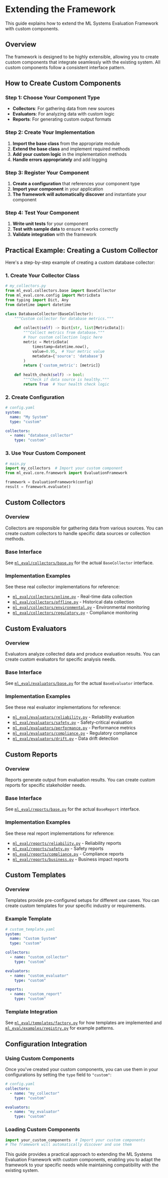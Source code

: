 # Extending the Framework

This guide explains how to extend the ML Systems Evaluation Framework with custom components.

## Overview

The framework is designed to be highly extensible, allowing you to create custom components that integrate seamlessly with the existing system. All custom components follow a consistent interface pattern.

## How to Create Custom Components

### Step 1: Choose Your Component Type
- **Collectors**: For gathering data from new sources
- **Evaluators**: For analyzing data with custom logic
- **Reports**: For generating custom output formats

### Step 2: Create Your Implementation
1. **Import the base class** from the appropriate module
2. **Extend the base class** and implement required methods
3. **Add your custom logic** in the implementation methods
4. **Handle errors appropriately** and add logging

### Step 3: Register Your Component
1. **Create a configuration** that references your component type
2. **Import your component** in your application
3. **The framework will automatically discover** and instantiate your component

### Step 4: Test Your Component
1. **Write unit tests** for your component
2. **Test with sample data** to ensure it works correctly
3. **Validate integration** with the framework

## Practical Example: Creating a Custom Collector

Here's a step-by-step example of creating a custom database collector:

### 1. Create Your Collector Class

```python
# my_collectors.py
from ml_eval.collectors.base import BaseCollector
from ml_eval.core.config import MetricData
from typing import Dict, Any
from datetime import datetime

class DatabaseCollector(BaseCollector):
    """Custom collector for database metrics."""
    
    def collect(self) -> Dict[str, list[MetricData]]:
        """Collect metrics from database."""
        # Your custom collection logic here
        metric = MetricData(
            timestamp=datetime.now(),
            value=0.95,  # Your metric value
            metadata={'source': 'database'}
        )
        return {'custom_metric': [metric]}
    
    def health_check(self) -> bool:
        """Check if data source is healthy."""
        return True  # Your health check logic
```

### 2. Create Configuration

```yaml
# config.yaml
system:
  name: "My System"
  type: "custom"

collectors:
  - name: "database_collector"
    type: "custom"
```

### 3. Use Your Custom Component

```python
# main.py
import my_collectors  # Import your custom component
from ml_eval.core.framework import EvaluationFramework

framework = EvaluationFramework(config)
result = framework.evaluate()
```

## Custom Collectors

### Overview

Collectors are responsible for gathering data from various sources. You can create custom collectors to handle specific data sources or collection methods.

### Base Interface

See [`ml_eval/collectors/base.py`](../../ml_eval/collectors/base.py) for the actual `BaseCollector` interface.

### Implementation Examples

See these real collector implementations for reference:
- [`ml_eval/collectors/online.py`](../../ml_eval/collectors/online.py) - Real-time data collection
- [`ml_eval/collectors/offline.py`](../../ml_eval/collectors/offline.py) - Historical data collection
- [`ml_eval/collectors/environmental.py`](../../ml_eval/collectors/environmental.py) - Environmental monitoring
- [`ml_eval/collectors/regulatory.py`](../../ml_eval/collectors/regulatory.py) - Compliance monitoring

## Custom Evaluators

### Overview

Evaluators analyze collected data and produce evaluation results. You can create custom evaluators for specific analysis needs.

### Base Interface

See [`ml_eval/evaluators/base.py`](../../ml_eval/evaluators/base.py) for the actual `BaseEvaluator` interface.

### Implementation Examples

See these real evaluator implementations for reference:
- [`ml_eval/evaluators/reliability.py`](../../ml_eval/evaluators/reliability.py) - Reliability evaluation
- [`ml_eval/evaluators/safety.py`](../../ml_eval/evaluators/safety.py) - Safety-critical evaluation
- [`ml_eval/evaluators/performance.py`](../../ml_eval/evaluators/performance.py) - Performance metrics
- [`ml_eval/evaluators/compliance.py`](../../ml_eval/evaluators/compliance.py) - Regulatory compliance
- [`ml_eval/evaluators/drift.py`](../../ml_eval/evaluators/drift.py) - Data drift detection

## Custom Reports

### Overview

Reports generate output from evaluation results. You can create custom reports for specific stakeholder needs.

### Base Interface

See [`ml_eval/reports/base.py`](../../ml_eval/reports/base.py) for the actual `BaseReport` interface.

### Implementation Examples

See these real report implementations for reference:
- [`ml_eval/reports/reliability.py`](../../ml_eval/reports/reliability.py) - Reliability reports
- [`ml_eval/reports/safety.py`](../../ml_eval/reports/safety.py) - Safety reports
- [`ml_eval/reports/compliance.py`](../../ml_eval/reports/compliance.py) - Compliance reports
- [`ml_eval/reports/business.py`](../../ml_eval/reports/business.py) - Business impact reports

## Custom Templates

### Overview

Templates provide pre-configured setups for different use cases. You can create custom templates for your specific industry or requirements.

### Example Template

```yaml
# custom_template.yaml
system:
  name: "Custom System"
  type: "custom"

collectors:
  - name: "custom_collector"
    type: "custom"

evaluators:
  - name: "custom_evaluator"
    type: "custom"

reports:
  - name: "custom_report"
    type: "custom"
```

### Template Integration

See [`ml_eval/templates/factory.py`](../../ml_eval/templates/factory.py) for how templates are implemented and [`ml_eval/examples/registry.py`](../../ml_eval/examples/registry.py) for example patterns.

## Configuration Integration

### Using Custom Components

Once you've created your custom components, you can use them in your configurations by setting the `type` field to `"custom"`:

```yaml
# config.yaml
collectors:
  - name: "my_collector"
    type: "custom"

evaluators:
  - name: "my_evaluator"
    type: "custom"
```

### Loading Custom Components

```python
import your_custom_components  # Import your custom components
# The framework will automatically discover and use them
```

This guide provides a practical approach to extending the ML Systems Evaluation Framework with custom components, enabling you to adapt the framework to your specific needs while maintaining compatibility with the existing system.

